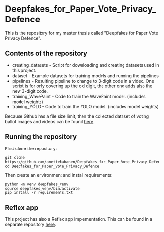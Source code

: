 # Deepfakes_for_Paper_Vote_Privacy_Defence

This is the repository for my master thesis called "Deepfakes for Paper Vote Privacy Defence".

## Contents of the repository

* creating_datasets - Script for downloading and creating datasets used in this project.
* dataset - Example datasets for training models and running the pipelines
* pipelines - Resulting pipeline to change to 3-digit code in a video. One script is for only covering up the old digit, the other one adds also the new 3-digit code.
* training_WavePaint - Code to train the WavePaint model. (includes model weights)
* training_YOLO - Code to train the YOLO model. (includes model weights)

Because Github has a file size limit, then the collected dataset of voting ballot images and videos can be found [here](https://drive.google.com/file/d/1ETJoOAPoZNsUJW-IezeUcsXR-c4XBuTV/view?usp=sharing).


## Running the repository

First clone the repository:
```
git clone https://github.com/anettehabanen/Deepfakes_for_Paper_Vote_Privacy_Defence.git
cd Deepfakes_for_Paper_Vote_Privacy_Defence
```

Then create an environment and install requirements:
```
python -m venv deepfakes_venv
source deepfakes_venv/bin/activate
pip install -r requirements.txt
```

## Reflex app

This project has also a Reflex app implementation. This can be found in a separate repository [here](https://github.com/anettehabanen/Change_My_Vote.git).
